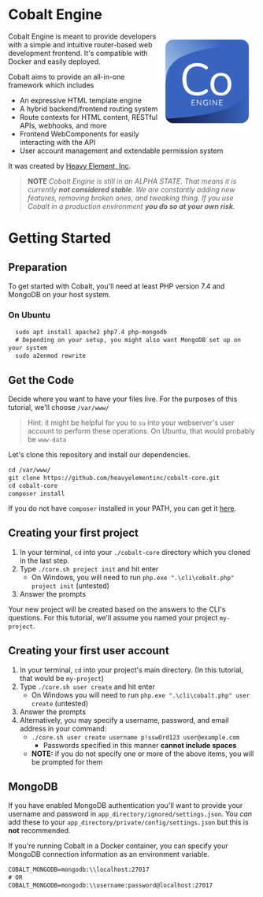# Cobalt Engine

<img align="right" src="shared/img/branding/cobalt-logo.svg" alt="Heavy Element" height="200" width="auto">
Cobalt Engine is meant to provide developers with a simple and intuitive router-based web development frontend. It's compatible with Docker and easily deployed.

Cobalt aims to provide an all-in-one framework which includes
 * An expressive HTML template engine
 * A hybrid backend/frontend routing system
 * Route contexts for HTML content, RESTful APIs, webhooks, and more
 * Frontend WebComponents for easily interacting with the API
 * User account management and extendable permission system

It was created by [Heavy Element, Inc](https://heavyelement.io).

> **NOTE** *Cobalt Engine is still in an ALPHA STATE. That means it is currently **not considered stable**. We are constantly adding new features, removing broken ones, and tweaking thing. If you use Cobalt in a production environment **you do so at your own risk**.*

# Getting Started

## Preparation
To get started with Cobalt, you'll need at least PHP version 7.4 and MongoDB on your host system. 

### On Ubuntu
```shell
  sudo apt install apache2 php7.4 php-mongodb
  # Depending on your setup, you might also want MongoDB set up on your system
  sudo a2enmod rewrite
```

## Get the Code
Decide where you want to have your files live. For the purposes of this tutorial, we'll choose `/var/www/`

> Hint: it might be helpful for you to `su` into your webserver's user account to perform these operations. On Ubuntu, that would probably be `www-data`

Let's clone this repository and install our dependencies.

```shell
cd /var/www/
git clone https://github.com/heavyelementinc/cobalt-core.git
cd cobalt-core
composer install
```
If you do not have `composer` installed in your PATH, you can get it [here](https://getcomposer.org/).

## Creating your first project
1. In your terminal, `cd` into your `./cobalt-core` directory which you cloned in the last step.
2. Type `./core.sh project init` and hit enter
   * On Windows, you will need to run `php.exe ".\cli\cobalt.php" project init` (untested)
3. Answer the prompts

Your new project will be created based on the answers to the CLI's questions. For this tutorial, we'll assume you named your project `my-project`.

## Creating your first user account
1. In your terminal, `cd` into your project's main directory. (In this tutorial, that would be `my-project`)
2. Type `./core.sh user create` and hit enter
    * On Windows you will need to run `php.exe ".\cli\cobalt.php" user create` (untested)
3. Answer the prompts
4. Alternatively, you may specify a username, password, and email address in your command:
   * `./core.sh user create username p!sswOrd123 user@example.com`
     * Passwords specified in this manner **cannot include spaces**
   * **NOTE:** if you do not specify one or more of the above items, you will be prompted for them

## MongoDB
If you have enabled MongoDB authentication you'll want to provide your username and password in `app_directory/ignored/settings.json`. You *can* add these to your `app_directory/private/config/settings.json` but this is **not** recommended.

If you're running Cobalt in a Docker container, you can specify your MongoDB connection information as an environment variable.

```shell
COBALT_MONGODB=mongodb:\\localhost:27017
# OR
COBALT_MONGODB=mongodb:\\username:password@localhost:27017
```